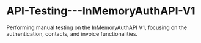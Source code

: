 # API-Testing---InMemoryAuthAPI-V1
Performing manual testing on the InMemoryAuthAPI V1, focusing on the authentication, contacts, and invoice functionalities.
